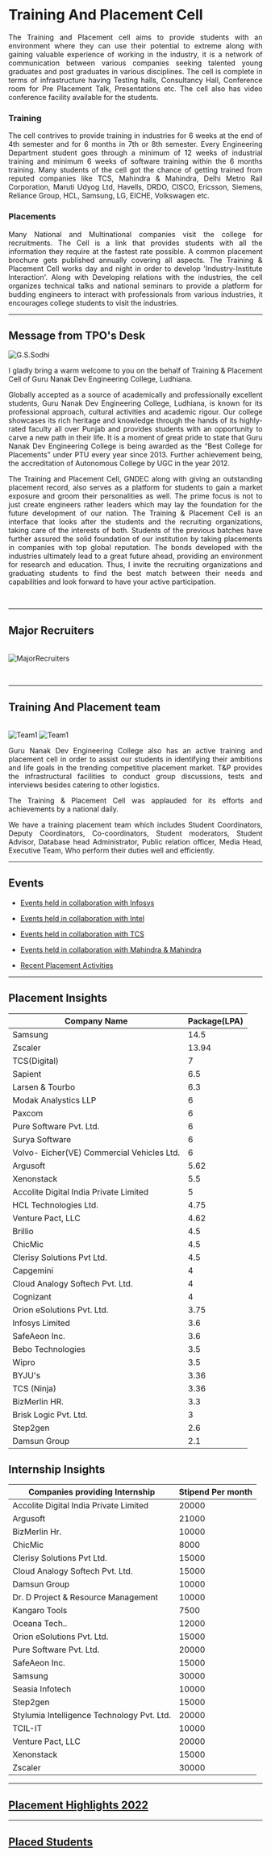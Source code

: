 # Training And Placement Cell
<p align=justify>
The Training and Placement cell aims to provide students with an environment where they can use their potential to extreme along with gaining valuable experience of working in the industry, it is a network of communication between various companies seeking talented young graduates and post graduates in various disciplines. The cell is complete in terms of infrastructure having Testing halls, Consultancy Hall, Conference room for Pre Placement Talk, Presentations etc.  The cell also has video conference facility available for the students.
</p>

### Training

<p align=justify>
The cell contrives to provide training in industries for 6 weeks at the end of 4th semester and for 6 months in 7th or 8th semester. Every Engineering Department student goes through a minimum of 12 weeks of industrial training and minimum 6 weeks of software training within the 6 months training. Many students of the cell got the chance of getting trained from reputed companies like TCS, Mahindra & Mahindra, Delhi Metro Rail Corporation, Maruti Udyog Ltd, Havells, DRDO, CISCO, Ericsson, Siemens, Reliance Group, HCL, Samsung, LG, EICHE, Volkswagen etc.
</p>

### Placements

<p align=justify>
Many National and Multinational companies visit the college for recruitments. The Cell is a link that provides students with all the information they require at the fastest rate possible. A common placement brochure gets published annually covering all aspects. The Training & Placement Cell works day and night in order to develop 'Industry-Institute Interaction'. Along with Developing relations with the industries, the cell organizes technical talks and national seminars to provide a platform for budding engineers to interact with professionals from various industries, it encourages college students to visit the industries. 
</p>


----

## Message from TPO's Desk

![G.S.Sodhi](Images/sodhi.jpg)
<p align=justify>
I gladly bring a warm welcome to you on the behalf of Training & Placement Cell of Guru Nanak Dev Engineering College, Ludhiana.
</p>

<p align=justify>
Globally accepted as a source of academically and professionally excellent students, Guru Nanak Dev Engineering College, Ludhiana, is known for its professional approach, cultural activities and academic rigour. Our college showcases its rich heritage and knowledge through the hands of its highly-rated faculty all over Punjab and provides students with an opportunity to carve a new path in their life. It is a moment of great pride to state that Guru Nanak Dev Engineering College is being awarded as the “Best College for Placements” under PTU every year since 2013. Further achievement being, the accreditation of Autonomous College by UGC in the year 2012.
</p>

<p align=justify>
The Training and Placement Cell, GNDEC along with giving an outstanding placement record, also serves as a platform for students to gain a market exposure and groom their personalities as well. The prime focus is not to just create engineers rather leaders which may lay the foundation for the future development of our nation. The Training & Placement Cell is an interface that looks after the students and the recruiting organizations, taking care of the interests of both.
Students of the previous batches have further assured the solid foundation of our institution by taking placements in companies with top global reputation. The bonds developed with the industries ultimately lead to a great future ahead, providing an environment for research and education. Thus,  I invite the recruiting organizations and graduating students to find the best match between their needs and capabilities and look forward to have your active participation.
</p>

<br />

---

## Major Recruiters

\
![MajorRecruiters](Images/MajorRecruiters-min.jpg)

<br />


----

## Training And Placement team
\
![Team1](Images/team1.jpeg)
![Team1](Images/team2.jpeg)
<p align=justify>
Guru Nanak Dev Engineering College also has an active training and placement cell in order to assist our students in identifying their ambitions and life goals in the trending competitive placement market. T&P provides the infrastructural facilities to conduct group discussions, tests and interviews besides catering to other logistics.
</p>

<p align=justify>
The Training & Placement Cell was applauded for its efforts and achievements by a national daily.
</p>

<p align=justify>
We have a training placement team which includes Student Coordinators, Deputy Coordinators, Co-coordinators, Student moderators, Student Advisor, Database head Administrator, Public relation officer, Media Head, Executive Team, Who perform their duties well and efficiently.
</p>

---


## Events

* [Events held in collaboration with Infosys](Events_Infosys.md)

* [Events held in collaboration with Intel](Events_Intel.md)

* [Events held in collaboration with TCS](Events_TCS.md)

* [Events held in collaboration with Mahindra & Mahindra](Events_MM.md)

* [Recent Placement Activities](https://www.tnpgndec.com)

---

## Placement Insights

| Company Name | Package(LPA) |
|--------------|--------------|
|Samsung | 14.5 |
|Zscaler | 13.94 |
|TCS(Digital) | 7 |
|Sapient | 6.5 |
|Larsen & Tourbo | 6.3 |
|Modak Analystics LLP | 6 |
|Paxcom | 6 |
|Pure Software Pvt. Ltd. | 6 |
|Surya Software | 6 |
|Volvo- Eicher(VE) Commercial Vehicles Ltd. | 6 |
|Argusoft | 5.62 |
|Xenonstack | 5.5 |
|Accolite Digital India Private Limited | 5 |
|HCL Technologies Ltd. | 4.75 |
|Venture Pact, LLC | 4.62 |
|Brillio | 4.5 |
|ChicMic | 4.5 |
|Clerisy Solutions Pvt Ltd. | 4.5 |
|Capgemini | 4 |
|Cloud Analogy Softech Pvt. Ltd. | 4 |
|Cognizant | 4 |
|Orion eSolutions Pvt. Ltd. | 3.75 |
|Infosys Limited | 3.6 |
|SafeAeon Inc. | 3.6 |
|Bebo Technologies | 3.5 |
|Wipro | 3.5 |
|BYJU's | 3.36 |
|TCS (Ninja) | 3.36 |
|BizMerlin HR. | 3.3 |
|Brisk Logic Pvt. Ltd. | 3 |
|Step2gen | 2.6 |
|Damsun Group | 2.1 |

## Internship Insights

| Companies providing Internship |	Stipend Per month |
|--------------------------------|--------------------|
| Accolite Digital India Private Limited | 20000 |
| Argusoft | 21000 |
| BizMerlin Hr. | 10000 |
| ChicMic | 8000 |
| Clerisy Solutions Pvt Ltd. | 15000 |
| Cloud Analogy Softech Pvt. Ltd. | 15000 |
| Damsun Group | 10000 |
| Dr. D Project & Resource Management | 10000 |
| Kangaro Tools | 7500 |
| Oceana Tech.. | 12000 |
| Orion eSolutions Pvt. Ltd. | 15000 |
| Pure Software Pvt. Ltd. | 20000 |
| SafeAeon Inc. | 15000 |
| Samsung | 30000 |
| Seasia Infotech | 10000 |
| Step2gen | 15000 |
| Stylumia Intelligence Technology Pvt. Ltd. | 20000 |
| TCIL-IT | 10000 |
| Venture Pact, LLC | 20000 |
| Xenonstack | 15000 |
| Zscaler | 30000 |



----
## [Placement Highlights 2022](Placement_highlights_2022.md)

---
## [Placed Students](Placed_students.md)
